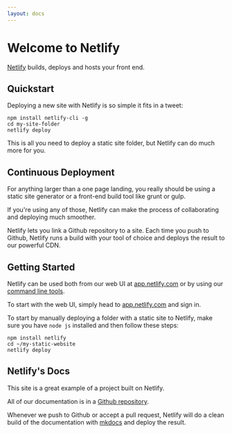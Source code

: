 ```yaml
---
layout: docs
---
```


# Welcome to Netlify

[Netlify](http://www.netlify.com) builds, deploys and hosts your front end.

## Quickstart

Deploying a new site with Netlify is so simple it fits in a tweet:

```
npm install netlify-cli -g
cd my-site-folder
netlify deploy
```

This is all you need to deploy a static site folder, but Netlify can do much more for you.

## Continuous Deployment

For anything larger than a one page landing, you really should be using a static site generator or a front-end build tool like grunt or gulp.

If you're using any of those, Netlify can make the process of collaborating and deploying much smoother.

Netlify lets you link a Github repository to a site. Each time you push to Github, Netlify runs a build with your tool of choice and deploys the result to our powerful CDN.

## Getting Started

Netlify can be used both from our web UI at [app.netlify.com](http://app.netlify.com) or by using our [command line tools](cli.md).

To start with the web UI, simply head to [app.netlify.com](http://app.netlify.com) and sign in.

To start by manually deploying a folder with a static site to Netlify, make sure you have `node js` installed and then follow these steps:

```
npm install netlify
cd ~/my-static-website
netlify deploy
```

## Netlify's Docs

This site is a great example of a project built on Netlify.

All of our documentation is in a [Github repository](https://www.github.com/netlify/docs).

Whenever we push to Github or accept a pull request, Netlify will do a clean build of the documentation with [mkdocs](http://www.mkdocs.org/) and deploy the result.
